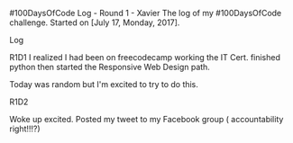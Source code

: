 #100DaysOfCode Log - Round 1 - Xavier
The log of my #100DaysOfCode challenge. Started on [July 17, Monday, 2017].

Log

R1D1
I realized I had been on freecodecamp working the IT Cert. 
finished python then started the Responsive Web Design path.

Today was random but I'm excited to try to do this.  

R1D2

Woke up excited. Posted my tweet to my Facebook group ( accountability right!!!?)


